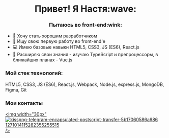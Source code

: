 <h1 align="center">Привет! Я Настя:wave:</h1>
<h3 align="center">Пытаюсь во front-end:wink:</h3>

- :owl: Хочу стать хорошим разработчиком
- :hatched_chick: Ищу свою первую работу во front-end'e
- :computer: Имею базовые навыки HTML5, CSS3, JS (ES6), React.js
- :book: Расширяю свои знания - изучаю TypeScript и препроцессоры, в ближайших планах - Vue.js


### Мой стек технологий:
HTML5, CSS3, JS (ES6), React.js, Webpack, Node.js, express.js, MongoDB, Figma, Git

### Мои контакты
<a href="https://t.me/anapanana"><img width="30px" ![kisspng-telegram-encapsulated-postscript-transfer-5b17060586a686 1271014115282355255515](https://user-images.githubusercontent.com/79666895/222642218-c41d547e-8193-4a10-8f14-71353d750821.png) /></a>

